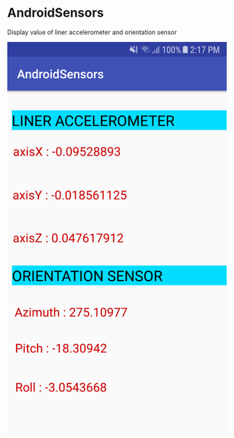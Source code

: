 # AndroidSensors
Display value of liner accelerometer and orientation sensor


![alt text](https://github.com/pondking/AndroidSensors/blob/master/img.png)
